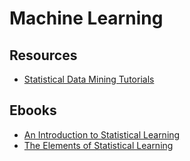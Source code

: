 # Machine Learning

## Resources

* [Statistical Data Mining Tutorials](http://www.autonlab.org/tutorials/)

## Ebooks

* [An Introduction to Statistical Learning](http://www-bcf.usc.edu/~gareth/ISL/)
* [The Elements of Statistical Learning](http://statweb.stanford.edu/~tibs/ElemStatLearn/)
